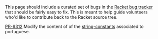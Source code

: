 This page should include a curated set of bugs in the [Racket bug tracker](http://bugs.racket-lang.org/) that should be fairly easy to fix.  This is meant to help guide volunteers who'd like to contribute back to the Racket source tree.

[PR-9312](http://bugs.racket-lang.org/query/?cmd=view%20audit-trail&database=default&pr=9312&return_url=http%3A%2F%2Fbugs.racket-lang.org%2Fquery%2F%3Fdatabase%3Ddefault%3Bdebug%3D%3BState%3Dany%3Bignoreclosed%3DIgnore%2520Closed%3BSynopsis%3D%3Bmultitext%3D%3Bcolumns%3DState%3Bcolumns%3DSynopsis%3Bcolumns%3DCategory%3Bcolumns%3DLast-Modified%3Bcolumns%3DRelease%3Bcmd%3Dsubmit%2520query%3Bsortby%3DNumber)  Modify the content of of the [string-constants](http://git.racket-lang.org/plt/tree/HEAD:/collects/string-constants/private) associated to portuguese.

